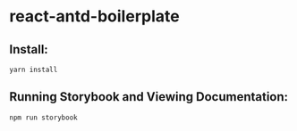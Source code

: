 # react-antd-boilerplate

## Install:

```
yarn install
```

## Running Storybook and Viewing Documentation:
```
npm run storybook
```